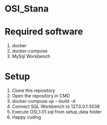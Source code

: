 # OSI_Stana

# Required software
1. docker 
2. docker-compose
3. MySql Workbench

# Setup
1. Clone this repository
2. Open the repository in CMD
3. docker-compose up --build -d
4. Connect SQL Workbench to 127.0.0.1:3038
5. Execute OSI_1.01.sql from setup_data folder
6. Happy coding 

